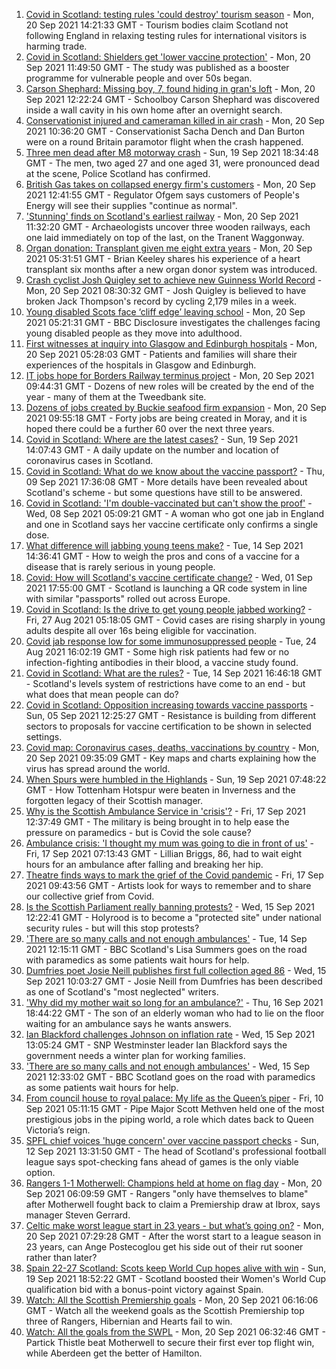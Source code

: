 1. [Covid in Scotland: testing rules 'could destroy' tourism season](https://www.bbc.co.uk/news/uk-scotland-58627572?at_medium=RSS&at_campaign=KARANGA) - Mon, 20 Sep 2021 14:21:33 GMT - Tourism bodies claim Scotland not following England in relaxing testing rules for international visitors is harming trade.
2. [Covid in Scotland: Shielders get 'lower vaccine protection'](https://www.bbc.co.uk/news/uk-scotland-58615586?at_medium=RSS&at_campaign=KARANGA) - Mon, 20 Sep 2021 11:49:50 GMT - The study was published as a booster programme for vulnerable people and over 50s began.
3. [Carson Shephard: Missing boy, 7, found hiding in gran's loft](https://www.bbc.co.uk/news/uk-scotland-glasgow-west-58621345?at_medium=RSS&at_campaign=KARANGA) - Mon, 20 Sep 2021 12:22:24 GMT - Schoolboy Carson Shephard was discovered inside a wall cavity in his own home after an overnight search.
4. [Conservationist injured and cameraman killed in air crash](https://www.bbc.co.uk/news/uk-scotland-highlands-islands-58615590?at_medium=RSS&at_campaign=KARANGA) - Mon, 20 Sep 2021 10:36:20 GMT - Conservationist Sacha Dench and Dan Burton were on a round Britain paramotor flight when the crash happened.
5. [Three men dead after M8 motorway crash](https://www.bbc.co.uk/news/uk-scotland-glasgow-west-58617842?at_medium=RSS&at_campaign=KARANGA) - Sun, 19 Sep 2021 18:34:48 GMT - The men, two aged 27 and one aged 31, were pronounced dead at the scene, Police Scotland has confirmed.
6. [British Gas takes on collapsed energy firm's customers](https://www.bbc.co.uk/news/uk-scotland-scotland-business-58626129?at_medium=RSS&at_campaign=KARANGA) - Mon, 20 Sep 2021 12:41:55 GMT - Regulator Ofgem says customers of People's Energy will see their supplies "continue as normal".
7. ['Stunning' finds on Scotland's earliest railway](https://www.bbc.co.uk/news/uk-scotland-edinburgh-east-fife-58624721?at_medium=RSS&at_campaign=KARANGA) - Mon, 20 Sep 2021 11:32:20 GMT - Archaeologists uncover three wooden railways, each one laid immediately on top of the last, on the Tranent Waggonway.
8. [Organ donation: Transplant given me eight extra years](https://www.bbc.co.uk/news/uk-scotland-north-east-orkney-shetland-58597168?at_medium=RSS&at_campaign=KARANGA) - Mon, 20 Sep 2021 05:31:51 GMT - Brian Keeley shares his experience of a heart transplant six months after a new organ donor system was introduced.
9. [Crash cyclist Josh Quigley set to achieve new Guinness World Record](https://www.bbc.co.uk/news/uk-scotland-edinburgh-east-fife-58622023?at_medium=RSS&at_campaign=KARANGA) - Mon, 20 Sep 2021 08:30:32 GMT - Josh Quigley is believed to have broken Jack Thompson's record by cycling 2,179 miles in a week.
10. [Young disabled Scots face ‘cliff edge’ leaving school](https://www.bbc.co.uk/news/uk-scotland-58557254?at_medium=RSS&at_campaign=KARANGA) - Mon, 20 Sep 2021 05:21:31 GMT - BBC Disclosure investigates the challenges facing young disabled people as they move into adulthood.
11. [First witnesses at inquiry into Glasgow and Edinburgh hospitals](https://www.bbc.co.uk/news/uk-scotland-58618317?at_medium=RSS&at_campaign=KARANGA) - Mon, 20 Sep 2021 05:28:03 GMT - Patients and families will share their experiences of the hospitals in Glasgow and Edinburgh.
12. [IT jobs hope for Borders Railway terminus project](https://www.bbc.co.uk/news/uk-scotland-south-scotland-58623764?at_medium=RSS&at_campaign=KARANGA) - Mon, 20 Sep 2021 09:44:31 GMT - Dozens of new roles will be created by the end of the year - many of them at the Tweedbank site.
13. [Dozens of jobs created by Buckie seafood firm expansion](https://www.bbc.co.uk/news/uk-scotland-north-east-orkney-shetland-58621978?at_medium=RSS&at_campaign=KARANGA) - Mon, 20 Sep 2021 09:55:18 GMT - Forty jobs are being created in Moray, and it is hoped there could be a further 60 over the next three years.
14. [Covid in Scotland: Where are the latest cases?](https://www.bbc.co.uk/news/uk-scotland-53511877?at_medium=RSS&at_campaign=KARANGA) - Sun, 19 Sep 2021 14:07:43 GMT - A daily update on the number and location of coronavirus cases in Scotland.
15. [Covid in Scotland: What do we know about the vaccine passport?](https://www.bbc.co.uk/news/uk-scotland-58422607?at_medium=RSS&at_campaign=KARANGA) - Thu, 09 Sep 2021 17:36:08 GMT - More details have been revealed about Scotland's scheme - but some questions have still to be answered.
16. [Covid in Scotland: 'I'm double-vaccinated but can't show the proof'](https://www.bbc.co.uk/news/uk-scotland-58475922?at_medium=RSS&at_campaign=KARANGA) - Wed, 08 Sep 2021 05:09:21 GMT - A woman who got one jab in England and one in Scotland says her vaccine certificate only confirms a single dose.
17. [What difference will jabbing young teens make?](https://www.bbc.co.uk/news/health-58423152?at_medium=RSS&at_campaign=KARANGA) - Tue, 14 Sep 2021 14:36:41 GMT - How to weigh the pros and cons of a vaccine for a disease that is rarely serious in young people.
18. [Covid: How will Scotland's vaccine certificate change?](https://www.bbc.co.uk/news/uk-scotland-57519070?at_medium=RSS&at_campaign=KARANGA) - Wed, 01 Sep 2021 17:55:00 GMT - Scotland is launching a QR code system in line with similar "passports" rolled out across Europe.
19. [Covid in Scotland: Is the drive to get young people jabbed working?](https://www.bbc.co.uk/news/uk-scotland-58342389?at_medium=RSS&at_campaign=KARANGA) - Fri, 27 Aug 2021 05:18:05 GMT - Covid cases are rising sharply in young adults despite all over 16s being eligible for vaccination.
20. [Covid jab response low for some immunosuppressed people](https://www.bbc.co.uk/news/health-58317261?at_medium=RSS&at_campaign=KARANGA) - Tue, 24 Aug 2021 16:02:19 GMT - Some high risk patients had few or no infection-fighting antibodies in their blood, a vaccine study found.
21. [Covid in Scotland: What are the rules?](https://www.bbc.co.uk/news/uk-scotland-53166816?at_medium=RSS&at_campaign=KARANGA) - Tue, 14 Sep 2021 16:46:18 GMT - Scotland's levels system of restrictions have come to an end - but what does that mean people can do?
22. [Covid in Scotland: Opposition increasing towards vaccine passports](https://www.bbc.co.uk/news/uk-scotland-scotland-politics-58453551?at_medium=RSS&at_campaign=KARANGA) - Sun, 05 Sep 2021 12:25:27 GMT - Resistance is building from different sectors to proposals for vaccine certification to be shown in selected settings.
23. [Covid map: Coronavirus cases, deaths, vaccinations by country](https://www.bbc.co.uk/news/world-51235105?at_medium=RSS&at_campaign=KARANGA) - Mon, 20 Sep 2021 09:35:09 GMT - Key maps and charts explaining how the virus has spread around the world.
24. [When Spurs were humbled in the Highlands](https://www.bbc.co.uk/news/uk-scotland-highlands-islands-58542543?at_medium=RSS&at_campaign=KARANGA) - Sun, 19 Sep 2021 07:48:22 GMT - How Tottenham Hotspur were beaten in Inverness and the forgotten legacy of their Scottish manager.
25. [Why is the Scottish Ambulance Service in 'crisis'?](https://www.bbc.co.uk/news/uk-scotland-58588112?at_medium=RSS&at_campaign=KARANGA) - Fri, 17 Sep 2021 12:37:49 GMT - The military is being brought in to help ease the pressure on paramedics - but is Covid the sole cause?
26. [Ambulance crisis: 'I thought my mum was going to die in front of us'](https://www.bbc.co.uk/news/uk-scotland-edinburgh-east-fife-58585395?at_medium=RSS&at_campaign=KARANGA) - Fri, 17 Sep 2021 07:13:43 GMT - Lillian Briggs, 86, had to wait eight hours for an ambulance after falling and breaking her hip.
27. [Theatre finds ways to mark the grief of the Covid pandemic](https://www.bbc.co.uk/news/uk-scotland-58595864?at_medium=RSS&at_campaign=KARANGA) - Fri, 17 Sep 2021 09:43:56 GMT - Artists look for ways to remember and to share our collective grief from Covid.
28. [Is the Scottish Parliament really banning protests?](https://www.bbc.co.uk/news/uk-scotland-scotland-politics-58570525?at_medium=RSS&at_campaign=KARANGA) - Wed, 15 Sep 2021 12:22:41 GMT - Holyrood is to become a "protected site" under national security rules - but will this stop protests?
29. ['There are so many calls and not enough ambulances'](https://www.bbc.co.uk/news/uk-scotland-58547288?at_medium=RSS&at_campaign=KARANGA) - Tue, 14 Sep 2021 12:15:11 GMT - BBC Scotland's Lisa Summers goes on the road with paramedics as some patients wait hours for help.
30. [Dumfries poet Josie Neill publishes first full collection aged 86](https://www.bbc.co.uk/news/uk-scotland-south-scotland-58570423?at_medium=RSS&at_campaign=KARANGA) - Wed, 15 Sep 2021 10:03:27 GMT - Josie Neill from Dumfries has been described as one of Scotland's "most neglected" writers.
31. ['Why did my mother wait so long for an ambulance?'](https://www.bbc.co.uk/news/uk-scotland-58591075?at_medium=RSS&at_campaign=KARANGA) - Thu, 16 Sep 2021 18:44:22 GMT - The son of an elderly woman who had to lie on the floor waiting for an ambulance says he wants answers.
32. [Ian Blackford challenges Johnson on inflation rate](https://www.bbc.co.uk/news/uk-politics-58570946?at_medium=RSS&at_campaign=KARANGA) - Wed, 15 Sep 2021 13:05:24 GMT - SNP Westminster leader Ian Blackford says the government needs a winter plan for working families.
33. ['There are so many calls and not enough ambulances'](https://www.bbc.co.uk/news/uk-scotland-58573795?at_medium=RSS&at_campaign=KARANGA) - Wed, 15 Sep 2021 12:33:02 GMT - BBC Scotland goes on the road with paramedics as some patients wait hours for help.
34. [From council house to royal palace: My life as the Queen’s piper](https://www.bbc.co.uk/news/uk-scotland-58476253?at_medium=RSS&at_campaign=KARANGA) - Fri, 10 Sep 2021 05:11:15 GMT - Pipe Major Scott Methven held one of the most prestigious jobs in the piping world, a role which dates back to Queen Victoria’s reign.
35. [SPFL chief voices 'huge concern' over vaccine passport checks](https://www.bbc.co.uk/news/uk-scotland-58537877?at_medium=RSS&at_campaign=KARANGA) - Sun, 12 Sep 2021 13:31:50 GMT - The head of Scotland's professional football league says spot-checking fans ahead of games is the only viable option.
36. [Rangers 1-1 Motherwell: Champions held at home on flag day](https://www.bbc.co.uk/sport/football/58533920?at_medium=RSS&at_campaign=KARANGA) - Mon, 20 Sep 2021 06:09:59 GMT - Rangers "only have themselves to blame" after Motherwell fought back to claim a Premiership draw at Ibrox, says manager Steven Gerrard.
37. [Celtic make worst league start in 23 years - but what’s going on?](https://www.bbc.co.uk/sport/football/58617548?at_medium=RSS&at_campaign=KARANGA) - Mon, 20 Sep 2021 07:29:28 GMT - After the worst start to a league season in 23 years, can Ange Postecoglou get his side out of their rut sooner rather than later?
38. [Spain 22-27 Scotland: Scots keep World Cup hopes alive with win](https://www.bbc.co.uk/sport/rugby-union/58619678?at_medium=RSS&at_campaign=KARANGA) - Sun, 19 Sep 2021 18:52:22 GMT - Scotland boosted their Women's World Cup qualification bid with a bonus-point victory against Spain.
39. [Watch: All the Scottish Premiership goals](https://www.bbc.co.uk/sport/av/football/58619629?at_medium=RSS&at_campaign=KARANGA) - Mon, 20 Sep 2021 06:16:06 GMT - Watch all the weekend goals as the Scottish Premiership top three of Rangers, Hibernian and Hearts fail to win.
40. [Watch: All the goals from the SWPL](https://www.bbc.co.uk/sport/av/football/58619627?at_medium=RSS&at_campaign=KARANGA) - Mon, 20 Sep 2021 06:32:46 GMT - Partick Thistle beat Motherwell to secure their first ever top flight win, while Aberdeen get the better of Hamilton.
